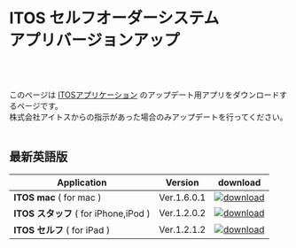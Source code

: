 <!-- オーストラリア版専用のページ -->

# ITOS セルフオーダーシステム <br> アプリバージョンアップ

<p class="center">
<br><br><br>
このページは
<a href="http://www.it-ordersystem.jp/">ITOSアプリケーション</a>
のアップデート用アプリをダウンロードするページです。<br>
株式会社アイトスからの指示があった場合のみアップデートを行ってください。
<br><br>
</p>

## 最新英語版

| Application | Version | download |
|---|---|---|
| **ITOS mac** ( for mac )| Ver.1.6.0.1 | [![download](https://itordersystem.github.io/itos/download.png  "download")](https://googledrive.com/host/0B6AdznnWvOtgdWhMSDFZNWhDSWs "ITOS mac") |
| **ITOS スタッフ** ( for iPhone,iPod ) | Ver.1.2.0.2 | [![download](https://itordersystem.github.io/itos/download.png   "download")](itms-services://?action=download-manifest&url=https://itordersystem.github.io/itos/staff/ver_1_2_0_x/ITOSOrderTerm2.plist  "ITOSスタッフ") |
| **ITOS セルフ** ( for iPad ) | Ver.1.2.1.2 | [![download](https://itordersystem.github.io/itos/download.png   "download")](itms-services://?action=download-manifest&url=https://googledrive.com/host/0B6AdznnWvOtgNHZ1VkJmRHdYMjQ "iPad用ITOSセルフ") |



<!-- オーストラリア版専用のページ -->
